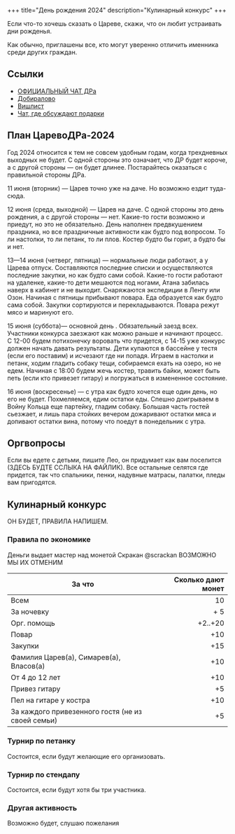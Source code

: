 +++
title="День рождения 2024"
description="Кулинарный конкурс"
+++

Если что-то хочешь сказать о Цареве, скажи, что он любит устраивать дни рожденья. 

Как обычно, приглашены все, кто могут уверенно отличить именника среди других граждан.

Ссылки
---

- [ОФИЦИАЛЬНЫЙ ЧАТ ДРа](https://t.me/+XoOp4XGc2z8wMTgy)
- [Добиралово](https://leotsarev.ru/personal/korvet/)
- [Вишлист](https://leotsarev.ru/personal/wishlist/leo/)
- [Чат, где обсуждают подарки](https://t.me/+ZfMzbkxf5tljMTUy)

План ЦаревоДРа-2024
---

Год 2024 относится к тем не совсем удобным годам, когда трехдневных выходных не будет. С одной стороны это означает, что ДР будет короче, а с другой стороны — он будет длинее. Постарайтесь оказаться с правильной стороны ДРа. 

11 июня (вторник) — Царев точно уже на даче. Но возможно ездит туда-сюда.

12 июня (среда, выходной) — Царев на даче. С одной стороны это день рождения, а с другой стороны — нет. Какие-то гости возможно и приедут, но это не обязательно. День наполнен предвкушением праздника, но все праздничные активности как будто под вопросом. То ли настолки, то ли петанк, то ли плов. Костер будто бы горит, а будто бы и нет. 

13—14 июня (четверг, пятница) — нормальные люди работают, а у Царева отпуск. Составляются последние списки и осуществляются последние закупки, но как будто сами собой. Какие-то гости работают на удаленке, какие-то дети мешаются под ногами, Атана забилась наверх в кабинет и не выходит. Снаряжаются экспедиции в Ленту или Озон. Начиная с пятницы прибывают повара. Еда образуется как будто сама собой. Закупки сортируются и перекладываются. Повара режут мясо и маринуют его. 

15 июня (суббота)— основной день . Обязательный заезд всех. Участники конкурса заезжают как можно раньше и начинают процесс. С 12-00 будем потихонечку воровать что придется, с 14-15 уже конкурс должен начать давать результаты. Дети купаются в бассейне у тестя (если его поставим) и исчезают где ни попадя. Играем в настолки и петанк, ходим гладить собаку тещи, собираемся ехать на озеро, но не едем. Начиная с 18:00 будем жечь костер, травить байки, может быть петь (если кто привезет гитару) и погружаться в измененное состояние.

16 июня (воскресенье) — с утра как будто хочется еще один день, но его не будет. Похмеляемся, едим остатки еды. Спешно доигрываем в Войну Кольца еще партейку, гладим собаку. Большая часть гостей сьезжает, и лишь пара стойких вечером дожаривают остатки мяса и допивают остатки вина, потому что поедут в понедельник с утра.

Оргвопросы
---
Если вы едете с детьми, пишите Лео, он придумает как вам поселится (ЗДЕСЬ БУДТЕ ССЛЫКА НА ФАЙЛИК). Все остальные селятся где придется, так что  спальники, пенки, надувные матрасы, палатки, пледы вам пригодятся. 


Кулинарный конкурс
---

ОН БУДЕТ, ПРАВИЛА НАПИШЕМ.


### Правила по экономике

Деньги выдает мастер над монетой Скракан @scrackan
ВОЗМОЖНО МЫ ИХ ОТМЕНИМ

За что | Сколько дают монет
-------|----------:
Всем | 10
За ночевку | + 5
Орг. помощь | +2..+20
Повар | +10
Закупки | +15
Фамилия Царев(а), Симарев(а), Власов(а) | +10
От 4 до 12 лет | +10
Привез гитару | +5
Пел на гитаре у костра | +10
За каждого привезенного гостя (не из своей семьи) | +5

### Турнир по петанку

Состоится, если будут желающие его организовать. 

### Турнир по стендапу

Состоится, если будут хотя бы три участника.

### Другая активность

Возможно будет, слушаю пожелания
